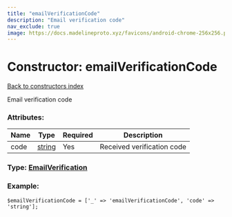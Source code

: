 ```yaml
---
title: "emailVerificationCode"
description: "Email verification code"
nav_exclude: true
image: https://docs.madelineproto.xyz/favicons/android-chrome-256x256.png
---
```

# Constructor: emailVerificationCode  
[Back to constructors index](/API_docs/constructors/index.html)



Email verification code

### Attributes:

| Name     |    Type       | Required | Description |
|----------|---------------|----------|-------------|
|code|[string](/API_docs/types/string.html) | Yes|Received verification code|



### Type: [EmailVerification](/API_docs/types/EmailVerification.html)


### Example:

```
$emailVerificationCode = ['_' => 'emailVerificationCode', 'code' => 'string'];
```  
